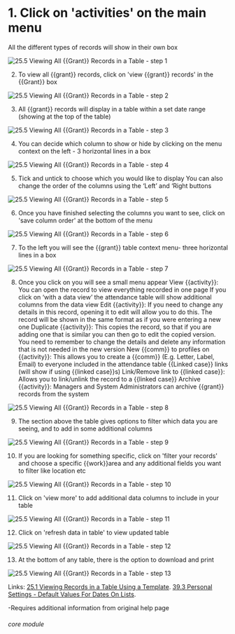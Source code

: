 # 1. Click on &#039;activities&#039; on the main menu

All the different types of records will show in their own box

![25.5 Viewing All {{Grant}} Records in a Table - step 1](25.5_Viewing_All_Grant_Records_in_a_Table_im_1.png)

2. To view all {{grant}} records, click on &#039;view {{grant}} records&#039; in the {{Grant}} box

![25.5 Viewing All {{Grant}} Records in a Table - step 2](25.5_Viewing_All_Grant_Records_in_a_Table_im_2.png)

3. All {{grant}} records will display in a table within a set date range (showing at the top of the table)

![25.5 Viewing All {{Grant}} Records in a Table - step 3](25.5_Viewing_All_Grant_Records_in_a_Table_im_3.png)

4. You can decide which column to show or hide by clicking on the menu context on the left - 3 horizontal lines in a box

![25.5 Viewing All {{Grant}} Records in a Table - step 4](25.5_Viewing_All_Grant_Records_in_a_Table_im_4.png)

5. Tick and untick to choose which you would like to display
You can also change the order of the columns using the ‘Left’ and ‘Right buttons

![25.5 Viewing All {{Grant}} Records in a Table - step 5](25.5_Viewing_All_Grant_Records_in_a_Table_im_5.png)

6. Once you have finished selecting the columns you want to see, click on &#039;save column order&#039; at the bottom of the menu

![25.5 Viewing All {{Grant}} Records in a Table - step 6](25.5_Viewing_All_Grant_Records_in_a_Table_im_6.png)

7. To the left you will see the {{grant}} table context menu- three horizontal lines in a box

![25.5 Viewing All {{Grant}} Records in a Table - step 7](25.5_Viewing_All_Grant_Records_in_a_Table_im_7.png)

8. Once you click on you will see a small menu appear
View {{activity}}: You can open the record to view everything recorded in one page
If you click on ‘with a data view’ the attendance table will show additional columns from the data view
Edit {{activity}}: If you need to change any details in this record, opening it to edit will allow you to do this. The record will be shown in the same format as if you were entering a new one
Duplicate {{activity}}: This copies the record, so that if you are adding one that is similar you can then go to edit the copied version. You need to remember to change the details and delete any information that is not needed in the new version
New {{comm}} to profiles on {{activity}}: This allows you to create a {{comm}} (E.g. Letter, Label, Email) to everyone included in the attendance table
{{Linked case}} links (will show if using {{linked case}}s)
Link/Remove link to {{linked case}}: Allows you to link/unlink the record to a {{linked case}}
Archive {{activity}}: Managers and System Administrators can archive {{grant}} records from the system

![25.5 Viewing All {{Grant}} Records in a Table - step 8](25.5_Viewing_All_Grant_Records_in_a_Table_im_8.png)

9. The section above the table gives options to filter which data you are seeing, and to add in some additional columns

![25.5 Viewing All {{Grant}} Records in a Table - step 9](25.5_Viewing_All_Grant_Records_in_a_Table_im_9.png)

10. If you are looking for something specific, click on &#039;filter your records&#039; and choose a specific {{work}}area and any additional fields you want to filter like location etc

![25.5 Viewing All {{Grant}} Records in a Table - step 10](25.5_Viewing_All_Grant_Records_in_a_Table_im_10.png)

11. Click on &#039;view more&#039; to add additional data columns to include in your table

![25.5 Viewing All {{Grant}} Records in a Table - step 11](25.5_Viewing_All_Grant_Records_in_a_Table_im_11.png)

12. Click on &#039;refresh data in table&#039; to view updated table

![25.5 Viewing All {{Grant}} Records in a Table - step 12](25.5_Viewing_All_Grant_Records_in_a_Table_im_12.png)

13. At the bottom of any table, there is the option to download and print

![25.5 Viewing All {{Grant}} Records in a Table - step 13](25.5_Viewing_All_Grant_Records_in_a_Table_im_13.png)

Links:
[25.1 Viewing Records in a Table Using a Template](/help/index/p/25.1).
[39.3 Personal Settings - Default Values For Dates On Lists](/help/index/p/39.3).

-Requires additional information from original help page

###### core module